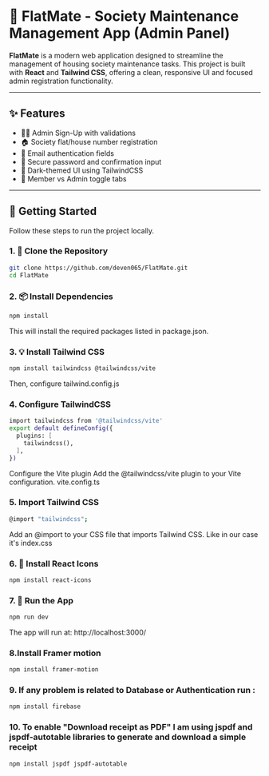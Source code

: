 # 🏢 FlatMate - Society Maintenance Management App (Admin Panel)

**FlatMate** is a modern web application designed to streamline the management of housing society maintenance tasks. This project is built with **React** and **Tailwind CSS**, offering a clean, responsive UI and focused admin registration functionality.

---

## ✨ Features

- 🧑‍💼 Admin Sign-Up with validations
- 🏠 Society flat/house number registration
- 📧 Email authentication fields
- 🔐 Secure password and confirmation input
- 🎨 Dark-themed UI using TailwindCSS
- 🔁 Member vs Admin toggle tabs

---

## 🚀 Getting Started

Follow these steps to run the project locally.

### 1. 📁 Clone the Repository

```bash
git clone https://github.com/deven065/FlatMate.git
cd FlatMate
```
### 2. 📦 Install Dependencies
```bash
npm install
```
This will install the required packages listed in package.json.
### 3. 💡 Install Tailwind CSS
```bash
npm install tailwindcss @tailwindcss/vite
```
Then, configure tailwind.config.js
### 4. Configure TailwindCSS
```bash
import tailwindcss from '@tailwindcss/vite'
export default defineConfig({
  plugins: [
    tailwindcss(),
  ],
})
```
Configure the Vite plugin
Add the @tailwindcss/vite plugin to your Vite configuration.
vite.config.ts

### 5. Import Tailwind CSS
```bash
@import "tailwindcss";
```
Add an @import to your CSS file that imports Tailwind CSS. Like in our case it's index.css
### 6. 🎨 Install React Icons
```bash
npm install react-icons
```
### 7. 🧪 Run the App
```bash
npm run dev
```
The app will run at: http://localhost:3000/
### 8.Install Framer motion
```bash
npm install framer-motion
```
### 9. If any problem is related to Database or Authentication run :
```bash
npm install firebase
```
### 10. To enable "Download receipt as PDF" I am using jspdf and jspdf-autotable libraries to generate and download a simple receipt
```bash
npm install jspdf jspdf-autotable
```